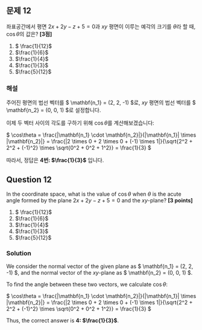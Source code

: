 ## 문제 12
좌표공간에서 평면 $2x + 2y - z + 5 = 0$과 $xy$ 평면이 이루는 예각의 크기를 $\theta$라 할 때, $\cos\theta$의 값은? **[3점]**

1. $ \frac{1}{12}$
2. $\frac{1}{6}$
3. $\frac{1}{4}$ 
4. $\frac{1}{3}$
5. $\frac{5}{12}$

### 해설
주어진 평면의 법선 벡터를 $ \mathbf{n_1} = (2, 2, -1) $로, $xy$ 평면의 법선 벡터를 $ \mathbf{n_2} = (0, 0, 1) $로 설정합니다.

이제 두 벡터 사이의 각도를 구하기 위해 $\cos\theta$를 계산해보겠습니다:

$
\cos\theta = \frac{|\mathbf{n_1} \cdot \mathbf{n_2}|}{|\mathbf{n_1}| \times |\mathbf{n_2}|} = \frac{|2 \times 0 + 2 \times 0 + (-1) \times 1|}{\sqrt{2^2 + 2^2 + (-1)^2} \times \sqrt{0^2 + 0^2 + 1^2}} = \frac{1}{3}
$

따라서, 정답은 **4번: $\frac{1}{3}$** 입니다.

## Question 12
In the coordinate space, what is the value of $\cos\theta$ when $\theta$ is the acute angle formed by the plane $2x + 2y - z + 5 = 0$ and the $xy$-plane? **[3 points]**

1. $ \frac{1}{12}$
2. $\frac{1}{6}$
3. $\frac{1}{4}$ 
4. $\frac{1}{3}$
5. $\frac{5}{12}$

### Solution
We consider the normal vector of the given plane as $ \mathbf{n_1} = (2, 2, -1) $, and the normal vector of the $xy$-plane as $ \mathbf{n_2} = (0, 0, 1) $.

To find the angle between these two vectors, we calculate $\cos\theta$:

$
\cos\theta = \frac{|\mathbf{n_1} \cdot \mathbf{n_2}|}{|\mathbf{n_1}| \times |\mathbf{n_2}|} = \frac{|2 \times 0 + 2 \times 0 + (-1) \times 1|}{\sqrt{2^2 + 2^2 + (-1)^2} \times \sqrt{0^2 + 0^2 + 1^2}} = \frac{1}{3}
$

Thus, the correct answer is **4: $\frac{1}{3}$**.
